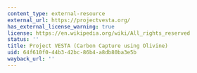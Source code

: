 ```yaml
---
content_type: external-resource
external_url: https://projectvesta.org/
has_external_license_warning: true
license: https://en.wikipedia.org/wiki/All_rights_reserved
status: ''
title: Project VESTA (Carbon Capture using Olivine)
uid: 64f610f0-44b3-42bc-86b4-a8db80ba3e5b
wayback_url: ''
---
```

